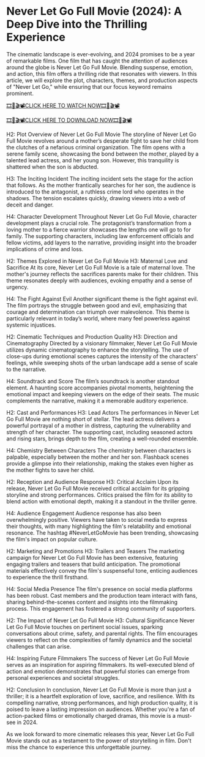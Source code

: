 # Never Let Go Full Movie (2024): A Deep Dive into the Thrilling Experience

The cinematic landscape is ever-evolving, and 2024 promises to be a year of remarkable films. One film that has caught the attention of audiences around the globe is Never Let Go Full Movie. Blending suspense, emotion, and action, this film offers a thrilling ride that resonates with viewers. In this article, we will explore the plot, characters, themes, and production aspects of "Never Let Go," while ensuring that our focus keyword remains prominent.

[🎞️🎥🎬📽️CLICK HERE TO WATCH NOW🎞️🎥🎬📽️](https://cutt.ly/CeUGlpU0)

[🎞️🎥🎬📽️CLICK HERE TO DOWNLOAD NOW🎞️🎥🎬📽️](https://cutt.ly/CeUGlpU0)

H2: Plot Overview of Never Let Go Full Movie
The storyline of Never Let Go Full Movie revolves around a mother’s desperate fight to save her child from the clutches of a nefarious criminal organization. The film opens with a serene family scene, showcasing the bond between the mother, played by a talented lead actress, and her young son. However, this tranquility is shattered when the son is abducted.

H3: The Inciting Incident
The inciting incident sets the stage for the action that follows. As the mother frantically searches for her son, the audience is introduced to the antagonist, a ruthless crime lord who operates in the shadows. The tension escalates quickly, drawing viewers into a web of deceit and danger.

H4: Character Development
Throughout Never Let Go Full Movie, character development plays a crucial role. The protagonist’s transformation from a loving mother to a fierce warrior showcases the lengths one will go to for family. The supporting characters, including law enforcement officials and fellow victims, add layers to the narrative, providing insight into the broader implications of crime and loss.

H2: Themes Explored in Never Let Go Full Movie
H3: Maternal Love and Sacrifice
At its core, Never Let Go Full Movie is a tale of maternal love. The mother's journey reflects the sacrifices parents make for their children. This theme resonates deeply with audiences, evoking empathy and a sense of urgency.

H4: The Fight Against Evil
Another significant theme is the fight against evil. The film portrays the struggle between good and evil, emphasizing that courage and determination can triumph over malevolence. This theme is particularly relevant in today’s world, where many feel powerless against systemic injustices.

H2: Cinematic Techniques and Production Quality
H3: Direction and Cinematography
Directed by a visionary filmmaker, Never Let Go Full Movie utilizes dynamic cinematography to enhance the storytelling. The use of close-ups during emotional scenes captures the intensity of the characters' feelings, while sweeping shots of the urban landscape add a sense of scale to the narrative.

H4: Soundtrack and Score
The film’s soundtrack is another standout element. A haunting score accompanies pivotal moments, heightening the emotional impact and keeping viewers on the edge of their seats. The music complements the narrative, making it a memorable auditory experience.

H2: Cast and Performances
H3: Lead Actors
The performances in Never Let Go Full Movie are nothing short of stellar. The lead actress delivers a powerful portrayal of a mother in distress, capturing the vulnerability and strength of her character. The supporting cast, including seasoned actors and rising stars, brings depth to the film, creating a well-rounded ensemble.

H4: Chemistry Between Characters
The chemistry between characters is palpable, especially between the mother and her son. Flashback scenes provide a glimpse into their relationship, making the stakes even higher as the mother fights to save her child.

H2: Reception and Audience Response
H3: Critical Acclaim
Upon its release, Never Let Go Full Movie received critical acclaim for its gripping storyline and strong performances. Critics praised the film for its ability to blend action with emotional depth, making it a standout in the thriller genre.

H4: Audience Engagement
Audience response has also been overwhelmingly positive. Viewers have taken to social media to express their thoughts, with many highlighting the film's relatability and emotional resonance. The hashtag #NeverLetGoMovie has been trending, showcasing the film's impact on popular culture.

H2: Marketing and Promotions
H3: Trailers and Teasers
The marketing campaign for Never Let Go Full Movie has been extensive, featuring engaging trailers and teasers that build anticipation. The promotional materials effectively convey the film's suspenseful tone, enticing audiences to experience the thrill firsthand.

H4: Social Media Presence
The film's presence on social media platforms has been robust. Cast members and the production team interact with fans, sharing behind-the-scenes content and insights into the filmmaking process. This engagement has fostered a strong community of supporters.

H2: The Impact of Never Let Go Full Movie
H3: Cultural Significance
Never Let Go Full Movie touches on pertinent social issues, sparking conversations about crime, safety, and parental rights. The film encourages viewers to reflect on the complexities of family dynamics and the societal challenges that can arise.

H4: Inspiring Future Filmmakers
The success of Never Let Go Full Movie serves as an inspiration for aspiring filmmakers. Its well-executed blend of action and emotion demonstrates that powerful stories can emerge from personal experiences and societal struggles.

H2: Conclusion
In conclusion, Never Let Go Full Movie is more than just a thriller; it is a heartfelt exploration of love, sacrifice, and resilience. With its compelling narrative, strong performances, and high production quality, it is poised to leave a lasting impression on audiences. Whether you're a fan of action-packed films or emotionally charged dramas, this movie is a must-see in 2024.

As we look forward to more cinematic releases this year, Never Let Go Full Movie stands out as a testament to the power of storytelling in film. Don't miss the chance to experience this unforgettable journey.
